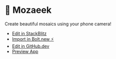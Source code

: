 # 🌇 Mozaeek

Create beautiful mosaics using your phone camera!

* [Edit in StackBlitz](https://stackblitz.com/~/github.com/rojanawi/mozaeek)
* [Import in Bolt.new ⚡️](https://bolt.new/~/github.com/rojanawi/mozaeek)
* [Edit in GitHub.dev](https://github.dev/rojanawi/mozaeek)
* [Preview App](https://coruscating-capybara-e460bd.netlify.app)
